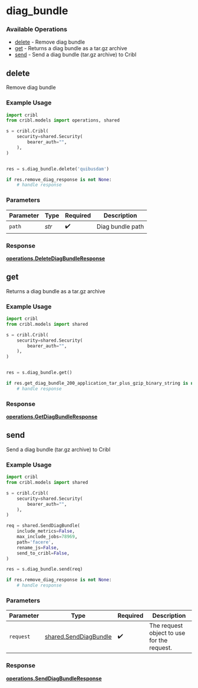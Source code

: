 # diag_bundle

### Available Operations

* [delete](#delete) - Remove diag bundle
* [get](#get) - Returns a diag bundle as a tar.gz archive
* [send](#send) - Send a diag bundle (tar.gz archive) to Cribl

## delete

Remove diag bundle

### Example Usage

```python
import cribl
from cribl.models import operations, shared

s = cribl.Cribl(
    security=shared.Security(
        bearer_auth="",
    ),
)


res = s.diag_bundle.delete('quibusdam')

if res.remove_diag_response is not None:
    # handle response
```

### Parameters

| Parameter          | Type               | Required           | Description        |
| ------------------ | ------------------ | ------------------ | ------------------ |
| `path`             | *str*              | :heavy_check_mark: | Diag bundle path   |


### Response

**[operations.DeleteDiagBundleResponse](../../models/operations/deletediagbundleresponse.md)**


## get

Returns a diag bundle as a tar.gz archive

### Example Usage

```python
import cribl
from cribl.models import shared

s = cribl.Cribl(
    security=shared.Security(
        bearer_auth="",
    ),
)


res = s.diag_bundle.get()

if res.get_diag_bundle_200_application_tar_plus_gzip_binary_string is not None:
    # handle response
```


### Response

**[operations.GetDiagBundleResponse](../../models/operations/getdiagbundleresponse.md)**


## send

Send a diag bundle (tar.gz archive) to Cribl

### Example Usage

```python
import cribl
from cribl.models import shared

s = cribl.Cribl(
    security=shared.Security(
        bearer_auth="",
    ),
)

req = shared.SendDiagBundle(
    include_metrics=False,
    max_include_jobs=78969,
    path='facere',
    rename_js=False,
    send_to_cribl=False,
)

res = s.diag_bundle.send(req)

if res.remove_diag_response is not None:
    # handle response
```

### Parameters

| Parameter                                                      | Type                                                           | Required                                                       | Description                                                    |
| -------------------------------------------------------------- | -------------------------------------------------------------- | -------------------------------------------------------------- | -------------------------------------------------------------- |
| `request`                                                      | [shared.SendDiagBundle](../../models/shared/senddiagbundle.md) | :heavy_check_mark:                                             | The request object to use for the request.                     |


### Response

**[operations.SendDiagBundleResponse](../../models/operations/senddiagbundleresponse.md)**

